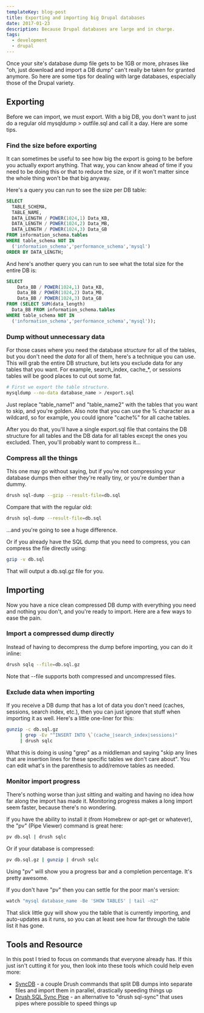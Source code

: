 ```yaml
---
templateKey: blog-post
title: Exporting and importing big Drupal databases
date: 2017-01-23
description: Because Drupal databases are large and in charge.
tags:
  - development
  - drupal
---
```


Once your site's database dump file gets to be 1GB or more, phrases like "oh, just download and import a DB dump" can't really be taken for granted anymore. So here are some tips for dealing with large databases, especially those of the Drupal variety.

Exporting
---------

Before we can import, we must export. With a big DB, you don't want to just do a regular old mysqldump > outfile.sql and call it a day. Here are some tips.

### Find the size before exporting

It can sometimes be useful to see how big the export is going to be before you actually export anything. That way, you can know ahead of time if you need to be doing this or that to reduce the size, or if it won't matter since the whole thing won't be that big anyway.

Here's a query you can run to see the size per DB table:

```sql
SELECT
  TABLE_SCHEMA,
  TABLE_NAME,
  DATA_LENGTH / POWER(1024,1) Data_KB,
  DATA_LENGTH / POWER(1024,2) Data_MB,
  DATA_LENGTH / POWER(1024,3) Data_GB
FROM information_schema.tables 
WHERE table_schema NOT IN 
  ('information_schema','performance_schema','mysql') 
ORDER BY DATA_LENGTH;
```

And here's another query you can run to see what the total size for the entire DB is: 

```sql
SELECT
    Data_BB / POWER(1024,1) Data_KB,
    Data_BB / POWER(1024,2) Data_MB,
    Data_BB / POWER(1024,3) Data_GB
FROM (SELECT SUM(data_length) 
  Data_BB FROM information_schema.tables
WHERE table_schema NOT IN 
  ('information_schema','performance_schema','mysql'));
```

### Dump without unnecessary data

For those cases where you need the database _structure_ for all of the tables, but you don't need the _data_ for all of them, here's a technique you can use. This will grab the entire DB structure, but lets you exclude data for any tables that you want. For example, search\_index, cache\_*, or sessions tables will be good places to cut out some fat.

```bash
# First we export the table structure.
mysqldump --no-data database_name > /export.sql
```

Just replace "table\_name1" and "table\_name2" with the tables that you want to skip, and you're golden. Also note that you can use the % character as a wildcard, so for example, you could ignore "cache%" for all cache tables.

After you do that, you'll have a single export.sql file that contains the DB structure for all tables and the DB data for all tables except the ones you excluded. Then, you'll probably want to compress it...

### Compress all the things

This one may go without saying, but if you're not compressing your database dumps then either they're really tiny, or you're dumber than a dummy. 

```bash
drush sql-dump --gzip --result-file=db.sql
```

Compare that with the regular old:

```bash
drush sql-dump --result-file=db.sql
```

...and you're going to see a huge difference.

Or if you already have the SQL dump that you need to compress, you can compress the file directly using:

```bash
gzip -v db.sql
```

That will output a db.sql.gz file for you.

Importing
---------

Now you have a nice clean compressed DB dump with everything you need and nothing you don't, and you're ready to import. Here are a few ways to ease the pain.

### Import a compressed dump directly

Instead of having to decompress the dump before importing, you can do it inline:

```bash
drush sqlq --file=db.sql.gz
```

Note that --file supports both compressed and uncompressed files.

### Exclude data when importing

If you receive a DB dump that has a lot of data you don't need (caches, sessions, search index, etc.), then you can just ignore that stuff when importing it as well. Here's a little one-liner for this:

```bash
gunzip -c db.sql.gz
     | grep -Ev "^INSERT INTO \`(cache_|search_index|sessions)"
     | drush sqlc
```

What this is doing is using "grep" as a middleman and saying "skip any lines that are insertion lines for these specific tables we don't care about". You can edit what's in the parenthesis to add/remove tables as needed.

### Monitor import progress

There's nothing worse than just sitting and waiting and having no idea how far along the import has made it. Monitoring progress makes a long import seem faster, because there's no wondering. 

If you have the ability to install it (from Homebrew or apt-get or whatever), the "pv" (Pipe Viewer) command is great here:

```bash
pv db.sql | drush sqlc
```

Or if your database is compressed:

```bash
pv db.sql.gz | gunzip | drush sqlc
```

Using "pv" will show you a progress bar and a completion percentage. It's pretty awesome.

If you don't have "pv" then you can settle for the poor man's version:

```bash
watch "mysql database_name -Be 'SHOW TABLES' | tail -n2"
```

That slick little guy will show you the table that is currently importing, and auto-updates as it runs, so you can at least see how far through the table list it has gone.

Tools and Resource
------------------

In this post I tried to focus on commands that everyone already has. If this just isn't cutting it for you, then look into these tools which could help even more:

*   [SyncDB](https://www.drupal.org/project/syncdb) \- a couple Drush commands that split DB dumps into separate files and import them in parallel, drastically speeding things up
*   [Drush SQL Sync Pipe](https://www.drupal.org/project/drush_sql_sync_pipe) \- an alternative to "drush sql-sync" that uses pipes where possible to speed things up